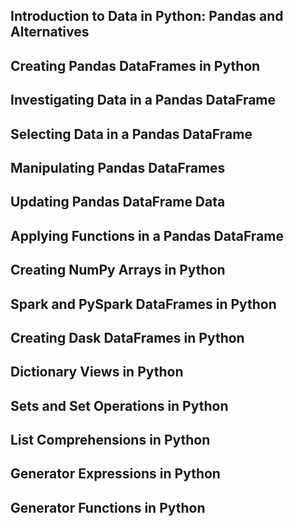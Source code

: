 ## Introduction to Data in Python: Pandas and Alternatives

## Creating Pandas DataFrames in Python

## Investigating Data in a Pandas DataFrame

## Selecting Data in a Pandas DataFrame

## Manipulating Pandas DataFrames

## Updating Pandas DataFrame Data

## Applying Functions in a Pandas DataFrame

## Creating NumPy Arrays in Python

## Spark and PySpark DataFrames in Python

## Creating Dask DataFrames in Python

## Dictionary Views in Python

## Sets and Set Operations in Python

## List Comprehensions in Python

## Generator Expressions in Python

## Generator Functions in Python

